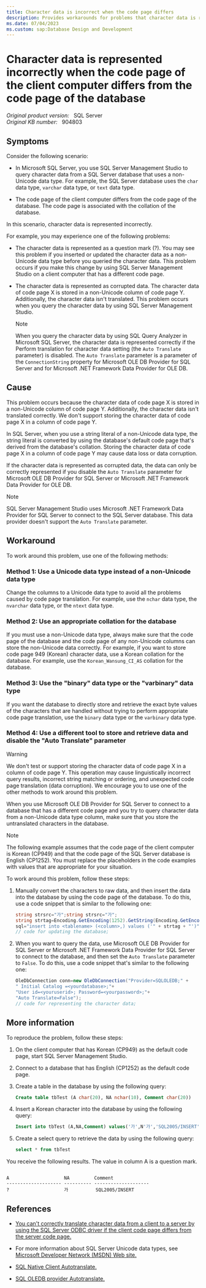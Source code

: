 ```yaml
---
title: Character data is incorrect when the code page differs
description: Provides workarounds for problems that character data is represented incorrectly when the code page of the client computer differs from the code page of the database in SQL Server.
ms.date: 07/04/2023
ms.custom: sap:Database Design and Development
---
```

# Character data is represented incorrectly when the code page of the client computer differs from the code page of the database

_Original product version:_ &nbsp; SQL Server  
_Original KB number:_ &nbsp; 904803

## Symptoms

Consider the following scenario:

- In Microsoft SQL Server, you use SQL Server Management Studio to query character data from a SQL Server database that uses a non-Unicode data type. For example, the SQL Server database uses the `char` data type, `varchar` data type, or `text` data type.

- The code page of the client computer differs from the code page of the database. The code page is associated with the collation of the database.

In this scenario, character data is represented incorrectly.

For example, you may experience one of the following problems:

- The character data is represented as a question mark (?). You may see this problem if you inserted or updated the character data as a non-Unicode data type before you queried the character data. This problem occurs if you make this change by using SQL Server Management Studio on a client computer that has a different code page.

- The character data is represented as corrupted data. The character data of code page X is stored in a non-Unicode column of code page Y. Additionally, the character data isn't translated. This problem occurs when you query the character data by using SQL Server Management Studio.

  > [!NOTE]
  > When you query the character data by using SQL Query Analyzer in Microsoft SQL Server, the character data is represented correctly if the Perform translation for character data setting (the `Auto Translate` parameter) is disabled. The `Auto Translate` parameter is a parameter of the `ConnectionString` property for Microsoft OLE DB Provider for SQL Server and for Microsoft .NET Framework Data Provider for OLE DB.

## Cause

This problem occurs because the character data of code page X is stored in a non-Unicode column of code page Y. Additionally, the character data isn't translated correctly. We don't support storing the character data of code page X in a column of code page Y.

In SQL Server, when you use a string literal of a non-Unicode data type, the string literal is converted by using the database's default code page that's derived from the database's collation. Storing the character data of code page X in a column of code page Y may cause data loss or data corruption.

If the character data is represented as corrupted data, the data can only be correctly represented if you disable the `Auto Translate` parameter for Microsoft OLE DB Provider for SQL Server or Microsoft .NET Framework Data Provider for OLE DB.

> [!NOTE]
> SQL Server Management Studio uses Microsoft .NET Framework Data Provider for SQL Server to connect to the SQL Server database. This data provider doesn't support the `Auto Translate` parameter.

## Workaround

To work around this problem, use one of the following methods:

### Method 1: Use a Unicode data type instead of a non-Unicode data type

Change the columns to a Unicode data type to avoid all the problems caused by code page translation. For example, use the `nchar` data type, the `nvarchar` data type, or the `ntext` data type.

### Method 2: Use an appropriate collation for the database

If you must use a non-Unicode data type, always make sure that the code page of the database and the code page of any non-Unicode columns can store the non-Unicode data correctly. For example, if you want to store code page 949 (Korean) character data, use a Korean collation for the database. For example, use the `Korean_Wansung_CI_AS` collation for the database.

### Method 3: Use the "binary" data type or the "varbinary" data type

If you want the database to directly store and retrieve the exact byte values of the characters that are handled without trying to perform appropriate code page translation, use the `binary` data type or the `varbinary` data type.

### Method 4: Use a different tool to store and retrieve data and disable the "Auto Translate" parameter

> [!WARNING]
> We don't test or support storing the character data of code page X in a column of code page Y. This operation may cause linguistically incorrect query results, incorrect string matching or ordering, and unexpected code page translation (data corruption). We encourage you to use one of the other methods to work around this problem.

When you use Microsoft OLE DB Provider for SQL Server to connect to a database that has a different code page and you try to query character data from a non-Unicode data type column, make sure that you store the untranslated characters in the database.

> [!NOTE]
> The following example assumes that the code page of the client computer is Korean (CP949) and that the code page of the SQL Server database is English (CP1252). You must replace the placeholders in the code examples with values that are appropriate for your situation.

To work around this problem, follow these steps:

1. Manually convert the characters to raw data, and then insert the data into the database by using the code page of the database. To do this, use a code snippet that is similar to the following one:

   ```csharp
   string strsrc="가";string strsrc="가";
   string strtag=Encoding.GetEncoding(1252).GetString(Encoding.GetEncoding(949).GetBytes (strsrc));
   sql="insert into <tablename> (<column>,) values ('" + strtag + "')";
   // code for updating the database;
   ```

1. When you want to query the data, use Microsoft OLE DB Provider for SQL Server or Microsoft .NET Framework Data Provider for SQL Server to connect to the database, and then set the `Auto Translate` parameter to `False`. To do this, use a code snippet that's similar to the following one:

   ```csharp
   OleDbConnection conn=new OleDbConnection("Provider=SQLOLEDB;" +
   " Initial Catalog =<yourdatabase>;"+
   "User id=<youruserid>; Password=<yourpassword>;"+
   "Auto Translate=False");
   // code for representing the character data;
   ```

## More information

To reproduce the problem, follow these steps:

1. On the client computer that has Korean (CP949) as the default code page, start SQL Server Management Studio.

1. Connect to a database that has English (CP1252) as the default code page.

1. Create a table in the database by using the following query:

   ```sql
   Create table tbTest (A char(20), NA nchar(10), Comment char(20))
   ```

1. Insert a Korean character into the database by using the following query:

   ```sql
   Insert into tbTest (A,NA,Comment) values('가',N'가','SQL2005/INSERT')
   ```

1. Create a select query to retrieve the data by using the following query:

   ```sql
   select * from tbTest
   ```

You receive the following results. The value in column A is a question mark.

```output

A                    NA         Comment
-------------------- ---------- --------------------
?                    가          SQL2005/INSERT
```

## References

- [You can't correctly translate character data from a client to a server by using the SQL Server ODBC driver if the client code page differs from the server code page.](/troubleshoot/sql/connect/cannot-correctly-translate-character-data)

- For more information about SQL Server Unicode data types, see [Microsoft Developer Network (MSDN) Web site.](https://msdn2.microsoft.com/library/aa902669(SQL.80).aspx)

- [SQL Native Client Autotranslate.](/sql/relational-databases/native-client/applications/using-connection-string-keywords-with-sql-server-native-client)

- [SQL OLEDB provider Autotranslate.](/sql/ado/guide/appendixes/microsoft-ole-db-provider-for-sql-server)
